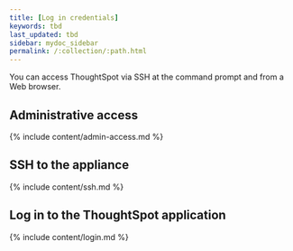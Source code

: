 ```yaml
---
title: [Log in credentials]
keywords: tbd
last_updated: tbd
sidebar: mydoc_sidebar
permalink: /:collection/:path.html
---
```

You can access ThoughtSpot via SSH at the command prompt and from a Web browser.

## Administrative access

{% include content/admin-access.md %}

## SSH to the appliance

{% include content/ssh.md %}

## Log in to the ThoughtSpot application

{% include content/login.md %}
